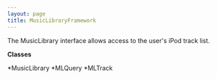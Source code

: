 ```yaml
---
layout: page
title: MusicLibraryFramework
---
```




The MusicLibrary interface allows access to the user's iPod track list.

**Classes**


*MusicLibrary
*MLQuery
*MLTrack

